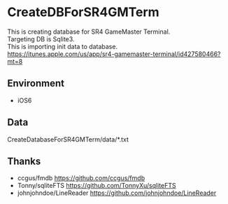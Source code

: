 # CreateDBForSR4GMTerm
This is creating database for SR4 GameMaster Terminal.  
Targeting DB is Sqlite3.  
This is importing init data to database.  
https://itunes.apple.com/us/app/sr4-gamemaster-terminal/id427580466?mt=8  

## Environment
* iOS6

## Data
CreateDatabaseForSR4GMTerm/data/*.txt

## Thanks
* ccgus/fmdb https://github.com/ccgus/fmdb
* Tonny/sqliteFTS https://github.com/TonnyXu/sqliteFTS
* johnjohndoe/LineReader https://github.com/johnjohndoe/LineReader